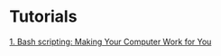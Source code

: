 # Tutorials

[1. Bash scripting: Making Your Computer Work for You](https://github.com/Skill-Development-Marathon/Tutorials/blob/main/Bash%20scripting%20Making%20Your%20Computer%20Work%20for%20You.md#bash-scripting-making-your-computer-work-for-you)
